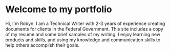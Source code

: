 # Welcome to my portfolio

Hi, I'm Robyn. I am a Technical Writer with 2-3 years of experience creating documents for clients in the Federal Government. This site includes a copy of my resume and some brief samples of my writing. I enjoy learning new products and skills, and using my knowledge and communication skills to help others accomplish their goals.


